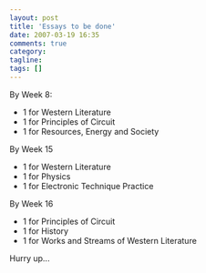 ```yaml
---
layout: post
title: 'Essays to be done'
date: 2007-03-19 16:35
comments: true
category: 
tagline: 
tags: []
---
```

    

By Week 8:

- 1 for Western Literature
- 1 for Principles of Circuit
- 1 for Resources, Energy and Society

By Week 15

- 1 for Western Literature
- 1 for Physics
- 1 for Electronic Technique Practice

By Week 16

- 1 for Principles of Circuit
- 1 for History
- 1 for Works and Streams of Western Literature

Hurry up...

